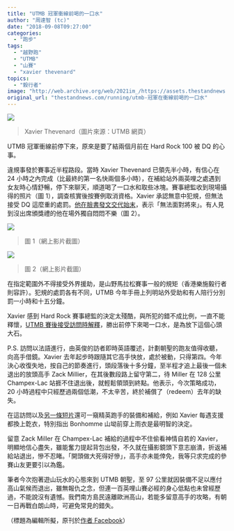 ```yaml
---
title: "UTMB 冠軍衝線前喝的一口水"
author: "周達智 (tc)"
date: "2018-09-08T09:27:00"
categories:
  - "跑步"
tags:
  - "越野跑"
  - "UTMB"
  - "山賽"
  - "xavier thevenard"
topics:
  - "毅行者"
image: "http://web.archive.org/web/2021im_/https://assets.thestandnews.com/media/photos/00_D5bPA.png"
original_url: "thestandnews.com/running/utmb-冠軍在衝線前喝的一口水"
---
```

![](http://web.archive.org/web/2021im_/https://assets.thestandnews.com/media/photos/00_D5bPA.png)
> Xavier Thevenard（圖片來源：UTMB 網頁）

UTMB 冠軍衝線前停下來，原來是要了結兩個月前在 Hard Rock 100 被 DQ 的心事。

違規事發於賽事近半程路段。當時 Xavier Thevenard 已領先半小時，有信心在 24 小時之內完成（比最終的第一名快兩個多小時），在補給站外兩英哩之處遇到女友時心情舒暢，停下來聊天，順道喝了一口水和取些冰塊。賽事總監收到現場攝得的照片（圖 1），調查核實後按賽例取消資格。Xavier 承認無意中犯規，但無法接受 DQ 這麼重的處罰。[他在臉書發文交代始末](http://web.archive.org/web/20211229132740/https://www.facebook.com/592961957408998/posts/1865096413528873/)，表示「無法面對將來」。有人見到沒出席頒獎禮的他在場外獨自悶悶不樂（圖 2）。

![](http://web.archive.org/web/2021im_/https://assets.thestandnews.com/media/photos/01_HHZqE.jpg)
> 圖 1（網上影片截圖）

![](http://web.archive.org/web/2021im_/https://assets.thestandnews.com/media/photos/02_WVj3Q.jpg)
> 圖 2（網上影片截圖）

在指定範圍外不得接受外界援助，是山野馬拉松賽事一般的規矩（香港樂施毅行者則容許）。犯規的處罰各有不同，UTMB 今年手冊上列明站外受助和有人陪行分別罰一小時和十五分鐘。

Xavier 感到 Hard Rock 賽事總監的決定太殘酷，與所犯的錯不成比例，一直不能釋懷，[UTMB 賽後接受訪問時解釋](http://web.archive.org/web/20211229132740/https://youtu.be/x4XLIR_nI24)，勝出前停下來喝一口水，是為放下這個心頭大石。

P.S. 訪問以法語進行，由英俊的訪者即時英語覆述，計劃朝聖的跑友值得收聽，向高手借鏡。Xavier 去年起步時跟隨其它高手快放，處於被動，只得第四。今年決心收復失地，按自己的節奏進行，頭段落後十多分鐘，至半程才追上最後一個未退出的放頭高手 Zack Millier，在其後數段路上留守第二，待 Miller 在 128 公里 Champex-Lac 站捱不住退出後，就輕鬆領頭到終點。他表示，今次策略成功，20 小時過程中只經歷過兩個低潮，不太辛苦，終於補償了（redeem）去年的缺失。

在這訪問以及[另一條短片](http://web.archive.org/web/20211229132740/https://youtu.be/G2l5Ztiq1LA)還可一窺精英跑手的裝備和補給，例如 Xavier 每遇支援都換上亁衣，特別指出 Bonhomme 山坳前穿上雨衣是最明智的決定。

留意 Zack Miller 在 Champex-Lac 補給的過程中不住偷看神情自若的 Xavier，明顯地信心盡失，雖能奮力提起背包出發，不久就在攝影鏡頭下意志崩潰，折返補給站退出，慘不忍睹。「開頭做大死得好慘」，高手亦未能倖免，我等只求完成的參賽山友更要引以為鑑。

筆者今次抱著遊山玩水的心態來到 UTMB 朝聖，至 97 公里就因裝備不足以應付高山氣候而退出，雖無報仇之念，但連一百英哩山賽必經的身心低點也未曾經歷過，不能說沒有遺憾。我們南方島民遠離歐洲高山，若能多留意高手的攻略，有朝一日再戰白朗山時，可避免常見的錯失。

（標題為編輯所擬，原刊於[作者 Facebook](http://web.archive.org/web/20211229132740/https://www.facebook.com/tc.chow1/posts/10156109518792862)）